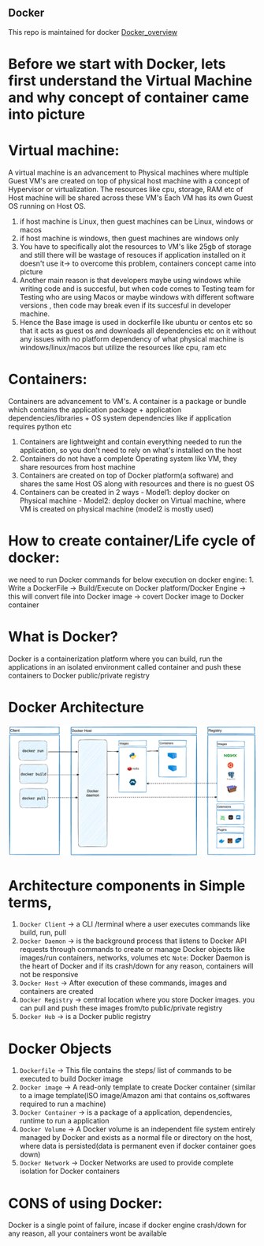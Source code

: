 ## Docker
This repo is maintained for docker
[Docker_overview](https://docs.docker.com/get-started/overview/)

# Before we start with Docker, lets first understand the Virtual Machine and why concept of container came into picture

# Virtual machine:
A virtual machine is an advancement to Physical machines where multiple Guest VM's are created on top of physical host machine with a concept of Hypervisor or virtualization.
The resources like cpu, storage, RAM etc  of Host machine will be shared across these VM's
Each VM has its own Guest OS running on Host OS.
    
  1. if host machine is Linux, then guest machines can be Linux, windows or macos
  2. if host machine is windows, then guest machines are windows only
  3. You have to specifically alot the resources to VM's like 25gb of storage and still there will be wastage of resouces if application installed on it doesn't use it-> to overcome this problem, containers concept came into picture
  4. Another main reason is that developers maybe using windows while writing code and is succesful, but when code comes to Testing team for Testing who are using Macos or maybe windows with different software versions , then code may break even if its succesful  in developer machine. 
  5. Hence the Base image is used in dockerfile like ubuntu or centos etc so that it acts as guest os and downloads all dependencies etc on it without any issues with no platform dependency of what physical machine is windows/linux/macos but utilize the resources like cpu, ram etc
    

# Containers:
Containers are advancement to VM's. 
A container is a package or bundle which contains the application package + application dependencies/libraries + OS system dependencies like if application requires python etc

  1. Containers are lightweight and contain everything needed to run the application, so you don't need to rely on what's installed on the host
  2. Containers do not have a complete Operating system like VM, they share resources from host machine
  3. Containers are created on top of Docker platform(a software) and shares the same Host OS along with resources and there is no guest OS
  4. Containers can be created in 2 ways 
    - Model1: deploy docker on Physical machine 
    - Model2: deploy docker on Virtual machine, where VM is created on physical machine (model2 is mostly used)


# How to create container/Life cycle of docker: 
  we need to run  Docker commands for below execution on docker engine:
    1. Write a DockerFile -> Build/Execute on Docker platform/Docker Engine -> this will convert file into Docker image  -> covert Docker image to Docker container

# What is Docker?
 Docker is a containerization platform where you can build, run the applications in an isolated environment called container and push these containers to Docker public/private registry

# Docker Architecture

![Docker_architecture](docker_architecture.png)

# Architecture components in Simple terms,

1. `Docker Client` -> a CLI /terminal where a user executes commands like build, run, pull
2. `Docker Daemon` -> is the background process that listens to Docker API requests through commands to create or manage Docker objects like images/run containers, networks, volumes etc
`Note`: Docker Daemon is the heart of Docker and if its crash/down for any reason, containers will not be responsive
3. `Docker Host` -> After execution of these commands, images and containers are created
4. `Docker Registry` -> central location where you store Docker images. you can pull and push these images from/to public/private registry
5. `Docker Hub` -> is a Docker public registry 

# Docker Objects
1. `Dockerfile` -> This file contains the steps/ list of commands to be executed to build Docker image
2. `Docker image` -> A read-only template to create Docker container (similar to a image template(ISO image/Amazon ami that contains os,softwares required to run a machine)
3. `Docker Container` -> is a package of a application, dependencies, runtime to run a application
4. `Docker Volume` -> A Docker volume is an independent file system entirely managed by Docker and exists as a normal file or directory on the host, where data is persisted(data is permanent even if docker container goes down)
5. `Docker Network` -> Docker Networks are used to provide complete isolation for Docker containers


# CONS of using Docker:

Docker is a single point of failure, incase if docker engine crash/down for any reason, all your containers wont be available


